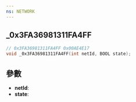 ```yaml
---
ns: NETWORK
---
```

## _0x3FA36981311FA4FF

```c
// 0x3FA36981311FA4FF 0x00AE4E17
void _0x3FA36981311FA4FF(int netId, BOOL state);
```


## 參數
* **netId**: 
* **state**: 


